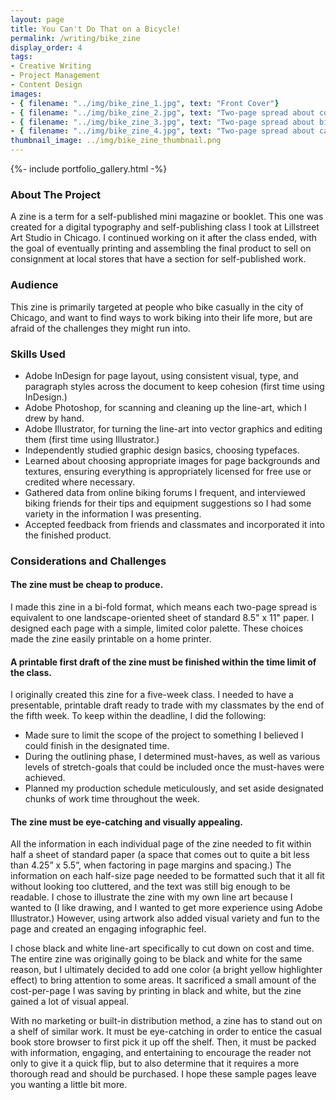 ```yaml
---
layout: page
title: You Can't Do That on a Bicycle!
permalink: /writing/bike_zine
display_order: 4
tags:
- Creative Writing
- Project Management
- Content Design
images:
- { filename: "../img/bike_zine_1.jpg", text: "Front Cover"}
- { filename: "../img/bike_zine_2.jpg", text: "Two-page spread about cold-weather biking"}
- { filename: "../img/bike_zine_3.jpg", text: "Two-page spread about biking in the rain or snow"}
- { filename: "../img/bike_zine_4.jpg", text: "Two-page spread about carrying cargo"}
thumbnail_image: ../img/bike_zine_thumbnail.png
---
```


{%- include portfolio_gallery.html -%}

### About The Project
A zine is a term for a self-published mini magazine or booklet. This one was created for a digital typography and self-publishing class I took at Lillstreet Art Studio in Chicago. I continued working on it after the class ended, with the goal of eventually printing and assembling the final product to sell on consignment at local stores that have a section for self-published work.

### Audience
This zine is primarily targeted at people who bike casually in the city of Chicago, and want to find ways to work biking into their life more, but are afraid of the challenges they might run into.

### Skills Used
* Adobe InDesign for page layout, using consistent visual, type, and paragraph styles across the document to keep cohesion (first time using InDesign.)
* Adobe Photoshop, for scanning and cleaning up the line-art, which I drew by hand.
* Adobe Illustrator, for turning the line-art into vector graphics and editing them (first time using Illustrator.)
* Independently studied graphic design basics, choosing typefaces.
* Learned about choosing appropriate images for page backgrounds and textures, ensuring everything is appropriately licensed for free use or credited where necessary.
* Gathered data from online biking forums I frequent, and interviewed biking friends for their tips and equipment suggestions so I had some variety in the information I was presenting.
* Accepted feedback from friends and classmates and incorporated it into the finished product.

### Considerations and Challenges

#### The zine must be cheap to produce.
I made this zine in a bi-fold format, which means each two-page spread is equivalent to one landscape-oriented sheet of standard 8.5" x 11" paper. I designed each page with a simple, limited color palette. These choices made the zine easily printable on a home printer.

#### A printable first draft of the zine must be finished within the time limit of the class.
I originally created this zine for a five-week class. I needed to have a presentable, printable draft ready to trade with my classmates by the end of the fifth week. To keep within the deadline, I did the following:
* Made sure to limit the scope of the project to something I believed I could finish in the designated time.
* During the outlining phase, I determined must-haves, as well as various levels of stretch-goals that could be included once the must-haves were achieved. 
* Planned my production schedule meticulously, and set aside designated chunks of work time throughout the week.

#### The zine must be eye-catching and visually appealing.
All the information in each individual page of the zine needed to fit within half a sheet of standard paper (a space that comes out to quite a bit less than 4.25” x 5.5”, when factoring in page margins and spacing.) The information on each half-size page needed to be formatted such that it all fit without looking too cluttered, and the text was still big enough to be readable. I chose to illustrate the zine with my own line art because I wanted to (I like drawing, and I wanted to get more experience using Adobe Illustrator.) However, using artwork also added visual variety and fun to the page and created an engaging infographic feel.

I chose black and white line-art specifically to cut down on cost and time. The entire zine was originally going to be black and white for the same reason, but I ultimately decided to add one color (a bright yellow highlighter effect) to bring attention to some areas. It sacrificed a small amount of the cost-per-page I was saving by printing in black and white, but the zine gained a lot of visual appeal.

With no marketing or built-in distribution method, a zine has to stand out on a shelf of similar work. It must be eye-catching in order to entice the casual book store browser to first pick it up off the shelf. Then, it must be packed with information, engaging, and entertaining to encourage the reader not only to give it a quick flip, but to also determine that it requires a more thorough read and should be purchased. I hope these sample pages leave you wanting a little bit more.
